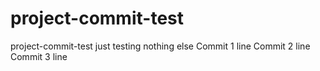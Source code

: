 # project-commit-test
project-commit-test just testing nothing else 
Commit 1 line
Commit 2 line
Commit 3 line
